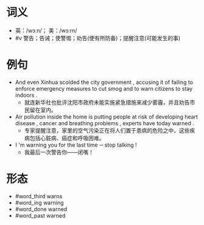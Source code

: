 # 词义
- 英：/wɔːn/； 美：/wɔːrn/
- #v 警告；告诫；使警惕；劝告(使有所防备)；提醒注意(可能发生的事)
# 例句
- And even Xinhua scolded the city government , accusing it of failing to enforce emergency measures to cut smog and to warn citizens to stay indoors .
	- 就连新华社也批评沈阳市政府未能实施紧急措施来减少雾霾，并且劝告市民留在室内。
- Air pollution inside the home is putting people at risk of developing heart disease , cancer and breathing problems , experts have today warned .
	- 专家提醒注意，家里的空气污染正在将人们置于患病的危险之中，这些疾病包括心脏病、癌症和呼吸困难。
- I 'm warning you for the last time ─ stop talking !
	- 我最后一次警告你——闭嘴！
# 形态
- #word_third warns
- #word_ing warning
- #word_done warned
- #word_past warned
